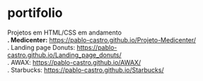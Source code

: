 # portifolio
 
  Projetos em HTML/CSS em andamento <br>
  <b>. Medicenter:</b> https://pablo-castro.github.io/Projeto-Medicenter/ <br>
  . Landing page Donuts: https://pablo-castro.github.io/Landing_page_donuts/ <br>
  . AWAX: https://pablo-castro.github.io/AWAX/ <br>
  . Starbucks: https://pablo-castro.github.io/Starbucks/ <br>
